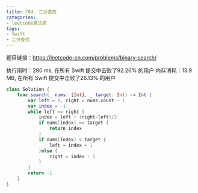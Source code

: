 ```yaml
---
title: 704. 二分查找
categories:
- leetcode算法题
tags:
- Swift
- 二分查找
---
```

题目链接：https://leetcode-cn.com/problems/binary-search/

执行用时：280 ms, 在所有 Swift 提交中击败了92.26% 的用户
内存消耗：13.9 MB, 在所有 Swift 提交中击败了26.13% 的用户

``` swift
class Solution {
    func search(_ nums: [Int], _ target: Int) -> Int {
        var left = 0, right = nums.count - 1
        var index = -1
        while left <= right {
            index = left + (right-left)/2
            if nums[index] == target {
                return index
            }
            if nums[index] < target {
                left = index + 1
            }else {
                right = index - 1
            }
        }
        return -1
    }
}

```